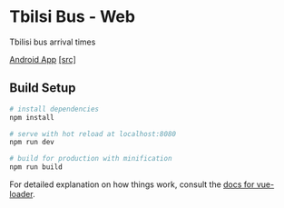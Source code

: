# Tbilsi Bus - Web

Tbilisi bus arrival times

[Android App](https://play.google.com/store/apps/details?id=com.tbilisi.bus)
[[src]](https://github.com/shvelo/tbilisi-bus)

## Build Setup

``` bash
# install dependencies
npm install

# serve with hot reload at localhost:8080
npm run dev

# build for production with minification
npm run build
```

For detailed explanation on how things work, consult the [docs for vue-loader](http://vuejs.github.io/vue-loader).
